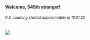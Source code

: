 #### Welcome, 545th stranger!

###### <sup>P.S. counting started approximately in 10.01.22</sup>

<img src="https://kraftwerk28.pp.ua/vcnt.png"></img>
